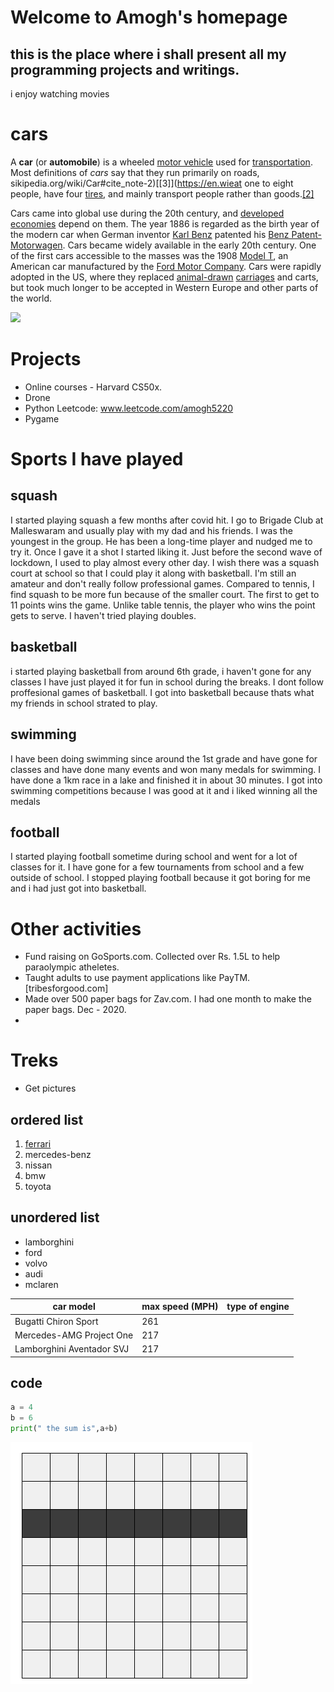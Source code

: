 
# Welcome to Amogh's homepage 



## this is the place where i shall present all my programming projects and writings.


i enjoy watching movies 

# cars
A  **car**  (or  **automobile**) is a wheeled  [motor vehicle](https://en.wikipedia.org/wiki/Motor_vehicle "Motor vehicle")  used for  [transportation](https://en.wikipedia.org/wiki/Transportation "Transportation"). Most definitions of  _cars_  say that they run primarily on roads, sikipedia.org/wiki/Car#cite_note-2)[[3]](https://en.wieat one to eight people, have four  [tires](https://en.wikipedia.org/wiki/Tyre_(wheel) "Tyre (wheel)"), and mainly transport people rather than goods.[[2]](https://en.wkipedia.org/wiki/Car#cite_note-OEDmotrcar-3)

Cars came into global use during the 20th century, and  [developed economies](https://en.wikipedia.org/wiki/Developed_country "Developed country")  depend on them. The year 1886 is regarded as the birth year of the modern car when German inventor  [Karl Benz](https://en.wikipedia.org/wiki/Karl_Benz "Karl Benz")  patented his  [Benz Patent-Motorwagen](https://en.wikipedia.org/wiki/Benz_Patent-Motorwagen "Benz Patent-Motorwagen"). Cars became widely available in the early 20th century. One of the first cars accessible to the masses was the 1908  [Model T](https://en.wikipedia.org/wiki/Ford_Model_T "Ford Model T"), an American car manufactured by the  [Ford Motor Company](https://en.wikipedia.org/wiki/Ford_Motor_Company "Ford Motor Company"). Cars were rapidly adopted in the US, where they replaced  [animal-drawn](https://en.wikipedia.org/wiki/Draft_animal "Draft animal")  [carriages](https://en.wikipedia.org/wiki/Carriage "Carriage")  and carts, but took much longer to be accepted in Western Europe and other parts of the world.

![](https://specials-images.forbesimg.com/imageserve/5d35eacaf1176b0008974b54/960x0.jpg?cropX1=790&cropX2=5350&cropY1=784&cropY2=3349)


# Projects

 - Online courses - Harvard CS50x.
 - Drone
 - Python Leetcode: www.leetcode.com/amogh5220
 - Pygame

# Sports I have played 
## squash
I started playing squash a few months after covid hit. I go to Brigade Club at Malleswaram and usually play with my dad and his
friends. I was the youngest in the group. He has been a long-time player and nudged me to try it. Once I gave it a shot I started liking it. Just before
the second wave of lockdown, I used to play almost every other day. I wish there was a squash court at school so that I could play it
along with basketball. I'm still an amateur and don't really follow professional games. Compared to tennis, I find squash to be more fun because of the smaller court. The first to get to 11 points wins the game. Unlike table tennis, the player who wins the point gets to serve. I haven't tried playing doubles.
## basketball 
i started playing basketball from around 6th grade, i haven't gone for any classes I have just played it for fun in school during the breaks. I dont follow proffesional games of basketball. I got into basketball because thats what my friends in school strated to play.
## swimming 
I have been doing swimming since around the 1st grade and have gone for classes and have done many events and won many medals for swimming. I have done a 1km race in a lake and finished it in about 30 minutes. I got into swimming competitions because I was good at it and i liked winning all the medals 
## football 
I started playing football sometime during school and went for a lot of classes for it. I have gone for a few tournaments from school and a few outside of school. I stopped playing football because it got boring for me and i had just got into basketball. 


# Other activities
 - Fund raising on GoSports.com. Collected over Rs. 1.5L to help paraolympic atheletes. 
 - Taught adults to use payment applications like PayTM. [tribesforgood.com]
 - Made over 500 paper bags for Zav.com. I had one month to make the paper bags. Dec - 2020.
 - 
 
# Treks
 - Get pictures
 

## ordered list
1. [ferrari](https://amoghkemp.github.io/ferrari)
2. mercedes-benz 
3. nissan 
4. bmw
5. toyota 

## unordered list 
- lamborghini 
- ford
- volvo
- audi 
- mclaren

|car model|max speed (MPH)|type of engine|
|--|--|--|
|Bugatti Chiron Sport|261|
|Mercedes-AMG Project One|217|
|Lamborghini Aventador SVJ|217|

## code
```python
a = 4
b = 6
print(" the sum is",a+b)
```

![](images/paint_row.png)







